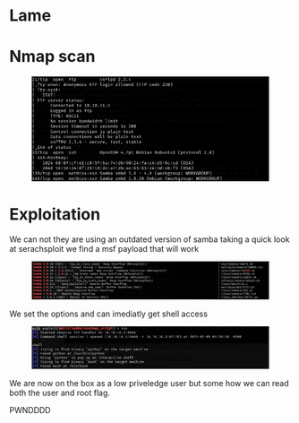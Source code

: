 # Lame

# Nmap scan

<figure><img src="../.gitbook/assets/image (21).png" alt=""><figcaption></figcaption></figure>

# Exploitation

We can not they are using an outdated version of samba taking a quick look at serachsploit we find a msf payload that will work

<figure><img src="../.gitbook/assets/image (22).png" alt=""><figcaption></figcaption></figure>

We set the options and can imediatly get shell access

<figure><img src="../.gitbook/assets/image (23).png" alt=""><figcaption></figcaption></figure>

We are now on the box as a low priveledge user but some how we can read both the user and root flag.

PWNDDDD
